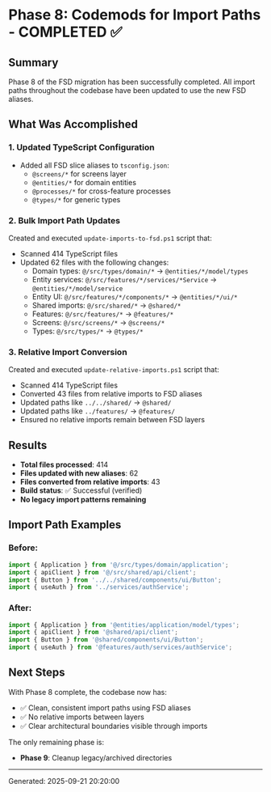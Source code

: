 # Phase 8: Codemods for Import Paths - COMPLETED ✅

## Summary

Phase 8 of the FSD migration has been successfully completed. All import paths throughout the codebase have been updated to use the new FSD aliases.

## What Was Accomplished

### 1. Updated TypeScript Configuration
- Added all FSD slice aliases to `tsconfig.json`:
  - `@screens/*` for screens layer
  - `@entities/*` for domain entities
  - `@processes/*` for cross-feature processes
  - `@types/*` for generic types

### 2. Bulk Import Path Updates
Created and executed `update-imports-to-fsd.ps1` script that:
- Scanned 414 TypeScript files
- Updated 62 files with the following changes:
  - Domain types: `@/src/types/domain/*` → `@entities/*/model/types`
  - Entity services: `@/src/features/*/services/*Service` → `@entities/*/model/service`
  - Entity UI: `@/src/features/*/components/*` → `@entities/*/ui/*`
  - Shared imports: `@/src/shared/*` → `@shared/*`
  - Features: `@/src/features/*` → `@features/*`
  - Screens: `@/src/screens/*` → `@screens/*`
  - Types: `@/src/types/*` → `@types/*`

### 3. Relative Import Conversion
Created and executed `update-relative-imports.ps1` script that:
- Scanned 414 TypeScript files
- Converted 43 files from relative imports to FSD aliases
- Updated paths like `../../shared/` → `@shared/`
- Updated paths like `../features/` → `@features/`
- Ensured no relative imports remain between FSD layers

## Results

- **Total files processed**: 414
- **Files updated with new aliases**: 62
- **Files converted from relative imports**: 43
- **Build status**: ✅ Successful (verified)
- **No legacy import patterns remaining**

## Import Path Examples

### Before:
```typescript
import { Application } from '@/src/types/domain/application';
import { apiClient } from '@/src/shared/api/client';
import { Button } from '../../shared/components/ui/Button';
import { useAuth } from '../services/authService';
```

### After:
```typescript
import { Application } from '@entities/application/model/types';
import { apiClient } from '@shared/api/client';
import { Button } from '@shared/components/ui/Button';
import { useAuth } from '@features/auth/services/authService';
```

## Next Steps

With Phase 8 complete, the codebase now has:
- ✅ Clean, consistent import paths using FSD aliases
- ✅ No relative imports between layers
- ✅ Clear architectural boundaries visible through imports

The only remaining phase is:
- **Phase 9**: Cleanup legacy/archived directories

---

Generated: 2025-09-21 20:20:00
